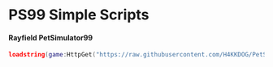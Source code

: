 # PS99 Simple Scripts

#### Rayfield PetSimulator99
```lua
loadstring(game:HttpGet("https://raw.githubusercontent.com/H4KKDOG/PetSimulator99/main/RayfieldPS99Solara.lua"))()
```
